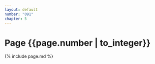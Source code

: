 ```yaml
---
layout: default
number: "091"
chapter: 5
---
```


# Page {{page.number | to_integer}}
{% include page.md %}

